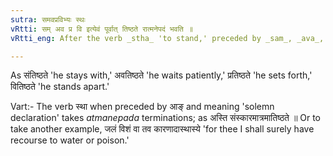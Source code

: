 ```yaml
---
sutra: समवप्रविभ्यः स्थः
vRtti: सम् अव प्र वि इत्येवं पूर्वात् तिष्ठते रात्मनेपदं भवति ॥
vRtti_eng: After the verb _stha_ 'to stand,' preceded by _sam_, _ava_, _pra_, _vi_, the _Atmanepada_ affix is used.

---
```

As संतिष्ठते 'he stays with,' अवतिष्ठते 'he waits patiently,' प्रतिष्ठते 'he sets forth,' वितिष्ठते 'he stands apart.'

Vart:- The verb स्था when preceded by आङ् and meaning 'solemn declaration' takes _atmanepada_ terminations; as अस्ति संस्कारमात्रमातिष्ठते ॥ Or to take another example, जलं विशं वा तव कारणादास्थास्ये 'for thee I shall surely have recourse to water or poison.'